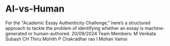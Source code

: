 # AI-vs-Human
For the "Academic Essay Authenticity Challenge," here’s a structured approach to tackle the problem of identifying whether an essay is machine-generated or human-authored.
20/09/2024
Team Members: 
M Venkata Subash
CH Thiru Mohith
P Chakradhar rao
I Mohan Vamsi
